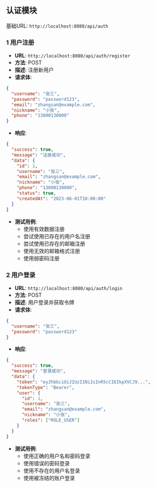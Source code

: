 ##  认证模块
基础URL: `http://localhost:8080/api/auth`

### 1 用户注册
- **URL**: `http://localhost:8080/api/auth/register`
- **方法**: POST
- **描述**: 注册新用户
- **请求体**:
```json
{
  "username": "张三",
  "password": "password123",
  "email": "zhangsan@example.com",
  "nickname": "小张",
  "phone": "13800138000"
}
```
- **响应**:
```json
{
  "success": true,
  "message": "注册成功",
  "data": {
    "id": 1,
    "username": "张三",
    "email": "zhangsan@example.com",
    "nickname": "小张",
    "phone": "13800138000",
    "status": true,
    "createdAt": "2023-06-01T10:00:00"
  }
}
```
- **测试用例**:
  - 使用有效数据注册
  - 尝试使用已存在的用户名注册
  - 尝试使用已存在的邮箱注册
  - 使用无效的邮箱格式注册
  - 使用弱密码注册

### 2 用户登录
- **URL**: `http://localhost:8080/api/auth/login`
- **方法**: POST
- **描述**: 用户登录并获取令牌
- **请求体**:
```json
{
  "username": "张三",
  "password": "password123"
}
```
- **响应**:
```json
{
  "success": true,
  "message": "登录成功",
  "data": {
    "token": "eyJhbGciOiJIUzI1NiIsInR5cCI6IkpXVCJ9...",
    "tokenType": "Bearer",
    "user": {
      "id": 1,
      "username": "张三",
      "email": "zhangsan@example.com",
      "nickname": "小张",
      "roles": ["ROLE_USER"]
    }
  }
}
```
- **测试用例**:
  - 使用正确的用户名和密码登录
  - 使用错误的密码登录
  - 使用不存在的用户名登录
  - 使用被冻结的账户登录